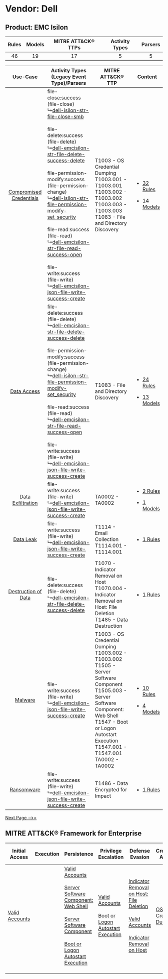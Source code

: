 Vendor: Dell
============
Product: EMC Isilon
-------------------
| Rules | Models | MITRE ATT&CK® TTPs | Activity Types | Parsers |
|:-----:|:------:|:------------------:|:--------------:|:-------:|
|  46   |   19   |         17         |       5        |    5    |

|    Use-Case    | Activity Types (Legacy Event Type)/Parsers    | MITRE ATT&CK® TTP    | Content    |
|:----:| ---- | ---- | ---- |
| [Compromised Credentials](../../../UseCases/uc_compromised_credentials.md) |  file-close:success (file-close)<br> ↳[dell-isilon-str-file-close-smb](Ps/pC_dellisilonstrfileclosesmb.md)<br><br> file-delete:success (file-delete)<br> ↳[dell-emcisilon-str-file-delete-success-delete](Ps/pC_dellemcisilonstrfiledeletesuccessdelete.md)<br><br> file-permission-modify:success (file-permission-change)<br> ↳[dell-isilon-str-file-permission-modify-set_security](Ps/pC_dellisilonstrfilepermissionmodifyset_security.md)<br><br> file-read:success (file-read)<br> ↳[dell-emcisilon-str-file-read-success-open](Ps/pC_dellemcisilonstrfilereadsuccessopen.md)<br><br> file-write:success (file-write)<br> ↳[dell-emcisilon-json-file-write-success-create](Ps/pC_dellemcisilonjsonfilewritesuccesscreate.md)<br> | T1003 - OS Credential Dumping<br>T1003.001 - T1003.001<br>T1003.002 - T1003.002<br>T1003.003 - T1003.003<br>T1083 - File and Directory Discovery<br>    | [<ul><li>32 Rules</li></ul><ul><li>14 Models</li></ul>](RM/r_m_dell_emc_isilon_Compromised_Credentials.md) |
|    [Data Access](../../../UseCases/uc_data_access.md)    |  file-delete:success (file-delete)<br> ↳[dell-emcisilon-str-file-delete-success-delete](Ps/pC_dellemcisilonstrfiledeletesuccessdelete.md)<br><br> file-permission-modify:success (file-permission-change)<br> ↳[dell-isilon-str-file-permission-modify-set_security](Ps/pC_dellisilonstrfilepermissionmodifyset_security.md)<br><br> file-read:success (file-read)<br> ↳[dell-emcisilon-str-file-read-success-open](Ps/pC_dellemcisilonstrfilereadsuccessopen.md)<br><br> file-write:success (file-write)<br> ↳[dell-emcisilon-json-file-write-success-create](Ps/pC_dellemcisilonjsonfilewritesuccesscreate.md)<br>    | T1083 - File and Directory Discovery<br>    | [<ul><li>24 Rules</li></ul><ul><li>13 Models</li></ul>](RM/r_m_dell_emc_isilon_Data_Access.md)    |
|       [Data Exfiltration](../../../UseCases/uc_data_exfiltration.md)       |  file-write:success (file-write)<br> ↳[dell-emcisilon-json-file-write-success-create](Ps/pC_dellemcisilonjsonfilewritesuccesscreate.md)<br>    | TA0002 - TA0002<br>    | [<ul><li>2 Rules</li></ul><ul><li>1 Models</li></ul>](RM/r_m_dell_emc_isilon_Data_Exfiltration.md)         |
|    [Data Leak](../../../UseCases/uc_data_leak.md)    |  file-write:success (file-write)<br> ↳[dell-emcisilon-json-file-write-success-create](Ps/pC_dellemcisilonjsonfilewritesuccesscreate.md)<br>    | T1114 - Email Collection<br>T1114.001 - T1114.001<br>    | [<ul><li>1 Rules</li></ul>](RM/r_m_dell_emc_isilon_Data_Leak.md)    |
|     [Destruction of Data](../../../UseCases/uc_destruction_of_data.md)     |  file-delete:success (file-delete)<br> ↳[dell-emcisilon-str-file-delete-success-delete](Ps/pC_dellemcisilonstrfiledeletesuccessdelete.md)<br>    | T1070 - Indicator Removal on Host<br>T1070.004 - Indicator Removal on Host: File Deletion<br>T1485 - Data Destruction<br>    | [<ul><li>1 Rules</li></ul>](RM/r_m_dell_emc_isilon_Destruction_of_Data.md)    |
|    [Malware](../../../UseCases/uc_malware.md)    |  file-write:success (file-write)<br> ↳[dell-emcisilon-json-file-write-success-create](Ps/pC_dellemcisilonjsonfilewritesuccesscreate.md)<br>    | T1003 - OS Credential Dumping<br>T1003.002 - T1003.002<br>T1505 - Server Software Component<br>T1505.003 - Server Software Component: Web Shell<br>T1547 - Boot or Logon Autostart Execution<br>T1547.001 - T1547.001<br>TA0002 - TA0002<br> | [<ul><li>10 Rules</li></ul><ul><li>4 Models</li></ul>](RM/r_m_dell_emc_isilon_Malware.md)    |
|    [Ransomware](../../../UseCases/uc_ransomware.md)    |  file-write:success (file-write)<br> ↳[dell-emcisilon-json-file-write-success-create](Ps/pC_dellemcisilonjsonfilewritesuccesscreate.md)<br>    | T1486 - Data Encrypted for Impact<br>    | [<ul><li>1 Rules</li></ul>](RM/r_m_dell_emc_isilon_Ransomware.md)    |
[Next Page -->>](2_ds_dell_emc_isilon.md)

MITRE ATT&CK® Framework for Enterprise
--------------------------------------
| Initial Access                                                      | Execution | Persistence                                                                                                                                                                                                                                                                                                                          | Privilege Escalation                                                                                                                                      | Defense Evasion                                                                                                                                                                                                                                    | Credential Access                                                          | Discovery                                                                         | Lateral Movement | Collection                                                            | Command and Control | Exfiltration | Impact                                                                                                                                              |
| ------------------------------------------------------------------- | --------- | ------------------------------------------------------------------------------------------------------------------------------------------------------------------------------------------------------------------------------------------------------------------------------------------------------------------------------------ | --------------------------------------------------------------------------------------------------------------------------------------------------------- | -------------------------------------------------------------------------------------------------------------------------------------------------------------------------------------------------------------------------------------------------- | -------------------------------------------------------------------------- | --------------------------------------------------------------------------------- | ---------------- | --------------------------------------------------------------------- | ------------------- | ------------ | --------------------------------------------------------------------------------------------------------------------------------------------------- |
| [Valid Accounts](https://attack.mitre.org/techniques/T1078)<br><br> |           | [Valid Accounts](https://attack.mitre.org/techniques/T1078)<br><br>[Server Software Component: Web Shell](https://attack.mitre.org/techniques/T1505/003)<br><br>[Server Software Component](https://attack.mitre.org/techniques/T1505)<br><br>[Boot or Logon Autostart Execution](https://attack.mitre.org/techniques/T1547)<br><br> | [Valid Accounts](https://attack.mitre.org/techniques/T1078)<br><br>[Boot or Logon Autostart Execution](https://attack.mitre.org/techniques/T1547)<br><br> | [Indicator Removal on Host: File Deletion](https://attack.mitre.org/techniques/T1070/004)<br><br>[Valid Accounts](https://attack.mitre.org/techniques/T1078)<br><br>[Indicator Removal on Host](https://attack.mitre.org/techniques/T1070)<br><br> | [OS Credential Dumping](https://attack.mitre.org/techniques/T1003)<br><br> | [File and Directory Discovery](https://attack.mitre.org/techniques/T1083)<br><br> |                  | [Email Collection](https://attack.mitre.org/techniques/T1114)<br><br> |                     |              | [Data Destruction](https://attack.mitre.org/techniques/T1485)<br><br>[Data Encrypted for Impact](https://attack.mitre.org/techniques/T1486)<br><br> |